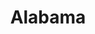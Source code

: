 ---
title: "Alabama"
hashtag: "alabama"
borders:
  - Florida
  - Georgia
  - Gulf of Mexico
  - Mississippi
  - Tennessee
tags:
  - States I have visited
  - State
  - United States
---